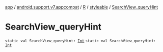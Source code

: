 [app](../../../index.md) / [android.support.v7.appcompat](../../index.md) / [R](../index.md) / [styleable](index.md) / [SearchView_queryHint](./-search-view_query-hint.md)

# SearchView_queryHint

`static val SearchView_queryHint: `[`Int`](https://kotlinlang.org/api/latest/jvm/stdlib/kotlin/-int/index.html)
`static val SearchView_queryHint: `[`Int`](https://kotlinlang.org/api/latest/jvm/stdlib/kotlin/-int/index.html)
